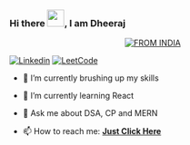 ### Hi there <img src="https://raw.githubusercontent.com/MartinHeinz/MartinHeinz/master/wave.gif" width="30px">, I am Dheeraj

<p align="center">
<a href="#"><img title="FROM INDIA" src="https://img.shields.io/badge/FROM-INDIA-green?colorA=%23FF9933&colorB=%23138808&style=for-the-badge"></a>
</p>



<!-- **Dheeraj13042002/Dheeraj13042002** is a ✨ _special_ ✨ repository because its `README.md` (this file) appears on your GitHub profile. -->

[![Linkedin](https://img.shields.io/badge/Dheeraj-black?style=flat&logo=Linkedin&logoColor=blue&link=https://www.linkedin.com/in/dheeraj-gupta-8861461bb/)](https://www.linkedin.com/in/dheeraj-gupta-8861461bb/)
[![LeetCode](https://img.shields.io/badge/dynamic/json?style=plastic&labelColor=black&color=%23ffa116&label=Solved&query=solvedOverTotal&url=https%3A%2F%2Fleetcode-badge.vercel.app%2Fapi%2Fusers%2Fdheeraj_2002&logo=leetcode&logoColor=yellow)](https://leetcode.com/dheeraj_2002/)



<!-- Here are some ideas to get you started: -->

- 🔭 I’m currently brushing up my skills

- 🌱 I’m currently learning React

- 💬 Ask me about DSA, CP and MERN 

- 📫 How to reach me:  <a href="mailto:dj13042002@gmail.com"><b>Just Click Here</b></a>
